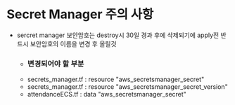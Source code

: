 # Secret Manager 주의 사항
- sercret manager 보안암호는 destroy시 30일 경과 후에 삭제되기에 apply전 반드시 보안암호의 이름을 변경 후 올릴것

  - ### 변경되어야 할 부분
   - secrets_manager.tf : resource "aws_secretsmanager_secret"
   - secrets_manager.tf : resource "aws_secretsmanager_secret_version"
   - attendanceECS.tf : data "aws_secretsmanager_secret"